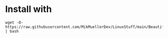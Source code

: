 # Install with
````
wget -O- https://raw.githubusercontent.com/MikMuellerDev/LinuxStuff/main/BeautifulPlasmaInstaller/install.sh | bash
````

